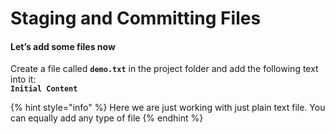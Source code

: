 # Staging and Committing Files

#### Let’s add some files now

Create a file called **`demo.txt`** in the project folder and add the following text into it:  
**`Initial Content`**

{% hint style="info" %}
Here we are just working with just plain text file. You can equally add any type of file
{% endhint %}

